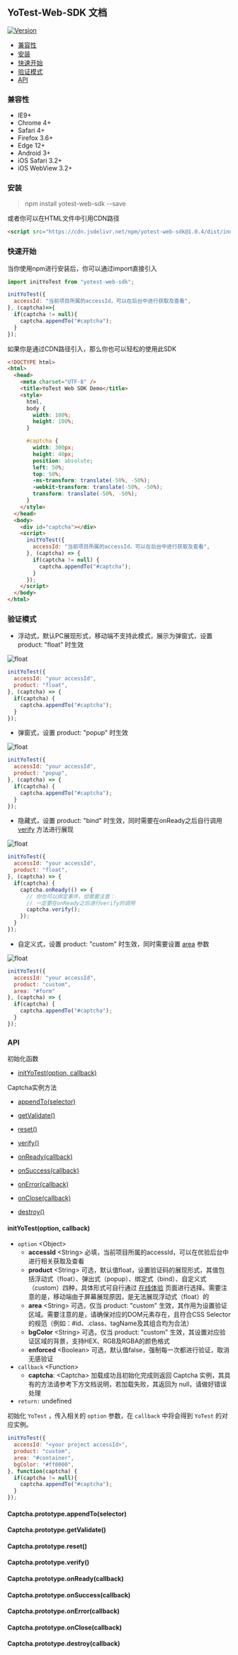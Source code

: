 YoTest-Web-SDK 文档
----
<a href="https://www.npmjs.com/package/yotest-web-sdk"><img src="https://img.shields.io/npm/v/yotest-web-sdk.svg?sanitize=true" alt="Version"></a>


* [兼容性](https://github.com/YoTest-team/YoTest-Web-SDK#1-%E5%85%BC%E5%AE%B9%E6%80%A7)
* [安装](https://github.com/YoTest-team/YoTest-Web-SDK#2-%E5%AE%89%E8%A3%85)
* [快速开始](https://github.com/YoTest-team/YoTest-Web-SDK#3-%E5%BF%AB%E9%80%9F%E5%BC%80%E5%A7%8B)
* [验证模式](https://github.com/YoTest-team/YoTest-Web-SDK#%E9%AA%8C%E8%AF%81%E6%A8%A1%E5%BC%8F)
* [API](https://github.com/YoTest-team/YoTest-Web-SDK#4-api)

### 兼容性
* IE9+
* Chrome 4+
* Safari 4+
* Firefox 3.6+
* Edge 12+
* Android 3+
* iOS Safari 3.2+
* iOS WebView 3.2+

### 安装

> npm install yotest-web-sdk --save

或者你可以在HTML文件中引用CDN路径

```html
<script src="https://cdn.jsdelivr.net/npm/yotest-web-sdk@1.0.4/dist/index.min.js"></script>
```
### 快速开始

当你使用npm进行安装后，你可以通过import直接引入

```javascript
import initYoTest from "yotest-web-sdk";

initYoTest({
  accessId: "当前项目所属的accessId，可以在后台中进行获取及查看",
}, (captcha)=>{
  if(captcha != null){
    captcha.appendTo("#captcha");
  }
});
```

如果你是通过CDN路径引入，那么你也可以轻松的使用此SDK

```html
<!DOCTYPE html>
<html>
  <head>
    <meta charset="UTF-8" />
    <title>YoTest Web SDK Demo</title>
    <style>
      html,
      body {
        width: 100%;
        height: 100%;
      }

      #captcha {
        width: 300px;
        height: 40px;
        position: absolute;
        left: 50%;
        top: 50%;
        -ms-transform: translate(-50%, -50%);
        -webkit-transform: translate(-50%, -50%);
        transform: translate(-50%, -50%);
      }
    </style>
  </head>
  <body>
    <div id="captcha"></div>
    <script>
      initYoTest({
        accessId: "当前项目所属的accessId，可以在后台中进行获取及查看",
      }, (captcha) => {
        if(captcha != null) {
          captcha.appendTo("#captcha");
        }
      });
    </script>
  </body>
</html>
```

### 验证模式

* 浮动式，默认PC展现形式，移动端不支持此模式，展示为弹窗式，设置 product: "float" 时生效

![float](./images/float.gif)

```javascript
initYoTest({
  accessId: "your accessId",
  product: "float",
}, (captcha) => {
  if(captcha) {
    captcha.appendTo("#captcha");
  }
});
```

* 弹窗式，设置 product: "popup" 时生效

![float](./images/popup.gif)

```javascript
initYoTest({
  accessId: "your accessId",
  product: "popup",
}, (captcha) => {
  if(captcha) {
    captcha.appendTo("#captcha");
  }
});
```

* 隐藏式，设置 product: "bind" 时生效，同时需要在onReady之后自行调用 [verify](https://github.com/YoTest-team/YoTest-Web-SDK#captchaprototypeverify) 方法进行展现

![float](./images/bind.gif)

```javascript
initYoTest({
  accessId: "your accessId",
  product: "float",
}, (captcha) => {
  if(captcha) {
    captcha.onReady(() => {
      // 你也可以绑定事件，但需要注意：
      // 一定要在onReady之后进行verify的调用
      captcha.verify();
    });
  }
});
```

* 自定义式，设置 product: "custom" 时生效，同时需要设置 [area](https://github.com/YoTest-team/YoTest-Web-SDK#inityotestoption-callback) 参数

![float](./images/custom.gif)

```javascript
initYoTest({
  accessId: "your accessId",
  product: "custom",
  area: "#form"
}, (captcha) => {
  if(captcha) {
    captcha.appendTo("#captcha");
  }
});
```

### API

初始化函数

* [initYoTest(option, callback)](https://github.com/YoTest-team/YoTest-Web-SDK#inityotestoption-callback)

Captcha实例方法

* [appendTo(selector)](https://github.com/YoTest-team/YoTest-Web-SDK#captchaprototypeappendto)

* [getValidate()](https://github.com/YoTest-team/YoTest-Web-SDK#captchaprototypegetvalidate)

* [reset()](https://github.com/YoTest-team/YoTest-Web-SDK#captchaprototypereset)

* [verify()](https://github.com/YoTest-team/YoTest-Web-SDK#captchaprototypeverify)

* [onReady(callback)](https://github.com/YoTest-team/YoTest-Web-SDK#captchaprototypeonreadycallback)

* [onSuccess(callback)](https://github.com/YoTest-team/YoTest-Web-SDK#captchaprototypeonsuccesscallback)

* [onError(callback)](https://github.com/YoTest-team/YoTest-Web-SDK#captchaprototypeonerrorcallback)

* [onClose(callback)](https://github.com/YoTest-team/YoTest-Web-SDK#captchaprototypeonclosecallback)

* [destroy()](https://github.com/YoTest-team/YoTest-Web-SDK#captchaprototypedestroycallback)

#### initYoTest(option, callback)
  - `option` \<Object\>
    - **accessId** \<String\> 必填，当前项目所属的accessId，可以在优验后台中进行相关获取及查看
    - **product** \<String\> 可选，默认值float，设置验证码的展现形式，其值包括浮动式（float）、弹出式（popup）、绑定式（bind）、自定义式（custom）四种，具体形式可自行通过 [在线体验]() 页面进行选择。需要注意的是，移动端由于屏幕展现原因，是无法展现浮动式（float）的
    - **area** \<String\> 可选，仅当 product: "custom" 生效，其作用为设置验证区域。需要注意的是，请确保对应的DOM元素存在，且符合CSS Selector的规范（例如：#id、.class、tagName及其组合均为合法）
    - **bgColor** \<String\> 可选，仅当 product: "custom" 生效，其设置对应验证区域的背景，支持HEX、RGB及RGBA的颜色格式
    - **enforced** \<Boolean\> 可选，默认值false，强制每一次都进行验证，取消无感验证
  - `callback` \<Function\>
    - **captcha**: \<Captcha\> 加载成功且初始化完成则返回 Captcha 实例，其具有的方法请参考下方文档说明，若加载失败，其返回为 null，请做好错误处理
  - `return:` undefined

初始化 `YoTest` ，传入相关的 `option` 参数，在 `callback` 中将会得到 `YoTest` 的对应实例。

```javascript
initYoTest({
  accessId: "<your project accessId>",
  product: "custom",
  area: "#container",
  bgColor: "#ff0000",
}, function(captcha) {
  if(captcha != null){
    captcha.appendTo("#captcha");
  }
});
```

#### Captcha.prototype.appendTo(selector)

#### Captcha.prototype.getValidate()

#### Captcha.prototype.reset()

#### Captcha.prototype.verify()

#### Captcha.prototype.onReady(callback)

#### Captcha.prototype.onSuccess(callback)

#### Captcha.prototype.onError(callback)

#### Captcha.prototype.onClose(callback)

#### Captcha.prototype.destroy(callback)
